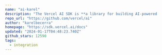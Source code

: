 ```yaml
---
name: "ai-karel"
description: "The Vercel AI SDK is **a library for building AI-powered streaming text and chat UIs**."
repo_url: "https://github.com/vercel/ai"
author: "karelbecerra"
homepage: "https://sdk.vercel.ai/docs"
updated: "2024-01-17T04:48:23.740Z"
github_stars: 12590
tags: 
  - integration
---
```

